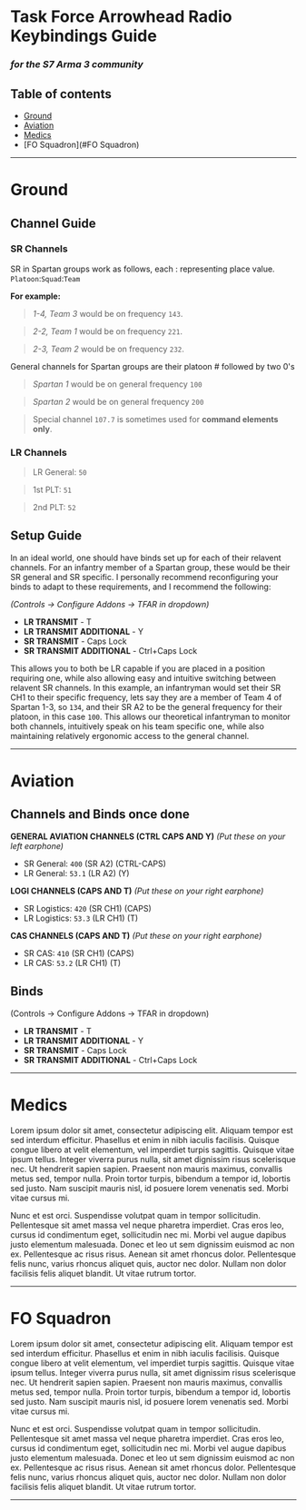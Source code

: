 # Task Force Arrowhead Radio Keybindings Guide
### *for the S7 Arma 3 community*

## Table of contents
- [Ground](#ground)
- [Aviation](#aviation)
- [Medics](#Medics)
- [FO Squadron](#FO Squadron)

***

# Ground
## Channel Guide
### SR Channels 
SR in Spartan groups work as follows, each : representing place value.
`Platoon`:`Squad`:`Team`

**For example:**
> *1-4, Team 3* would be on frequency `143`.

> *2-2, Team 1* would be on frequency `221`.

> *2-3, Team 2* would be on frequency `232`.

General channels for Spartan groups are their platoon # followed by two 0's

> *Spartan 1* would be on general frequency `100`

> *Spartan 2* would be on general frequency `200`

> Special channel `107.7` is sometimes used for **command elements only**.

### LR Channels

> LR General: `50`

> 1st PLT: `51`

> 2nd PLT: `52`

## Setup Guide
In an ideal world, one should have binds set up for each of their relavent channels. For an infantry member of a Spartan group, these would be their SR general and SR specific. I personally recommend reconfiguring your binds to adapt to these requirements, and I recommend the following:
 
*(Controls -> Configure Addons -> TFAR in dropdown)*
- **LR TRANSMIT** - T
- **LR TRANSMIT ADDITIONAL** - Y
- **SR TRANSMIT** - Caps Lock
- **SR TRANSMIT ADDITIONAL** - Ctrl+Caps Lock

This allows you to both be LR capable if you are placed in a position requiring one, while also allowing easy and intuitive switching between relavent SR channels. In this example, an infantryman would set their SR CH1 to their specific frequency, lets say they are a member of Team 4 of Spartan 1-3, so `134`, and their SR A2 to be the general frequency for their platoon, in this case `100`. This allows our theoretical infantryman to monitor both channels, intuitively speak on his team specific one, while also maintaining relatively ergonomic access to the general channel.
***
# Aviation
## Channels and Binds once done
**GENERAL AVIATION CHANNELS (CTRL CAPS AND Y)** *(Put these on your left earphone)*
- SR General: `400` (SR A2) (CTRL-CAPS)
- LR General: `53.1` (LR A2) (Y)

**LOGI CHANNELS (CAPS AND T)**  *(Put these on your right earphone)*
- SR Logistics: `420` (SR CH1) (CAPS)
- LR Logistics: `53.3` (LR CH1) (T)

**CAS CHANNELS (CAPS AND T)** *(Put these on your right earphone)*
- SR CAS: `410` (SR CH1) (CAPS)
- LR CAS: `53.2` (LR CH1) (T)

## Binds 
(Controls -> Configure Addons -> TFAR in dropdown)
- **LR TRANSMIT** - T
- **LR TRANSMIT ADDITIONAL** - Y
- **SR TRANSMIT** - Caps Lock
- **SR TRANSMIT ADDITIONAL** - Ctrl+Caps Lock
***
# Medics
Lorem ipsum dolor sit amet, consectetur adipiscing elit. Aliquam tempor est sed interdum efficitur. Phasellus et enim in nibh iaculis facilisis. Quisque congue libero at velit elementum, vel imperdiet turpis sagittis. Quisque vitae ipsum tellus. Integer viverra purus nulla, sit amet dignissim risus scelerisque nec. Ut hendrerit sapien sapien. Praesent non mauris maximus, convallis metus sed, tempor nulla. Proin tortor turpis, bibendum a tempor id, lobortis sed justo. Nam suscipit mauris nisl, id posuere lorem venenatis sed. Morbi vitae cursus mi.

Nunc et est orci. Suspendisse volutpat quam in tempor sollicitudin. Pellentesque sit amet massa vel neque pharetra imperdiet. Cras eros leo, cursus id condimentum eget, sollicitudin nec mi. Morbi vel augue dapibus justo elementum malesuada. Donec et leo ut sem dignissim euismod ac non ex. Pellentesque ac risus risus. Aenean sit amet rhoncus dolor. Pellentesque felis nunc, varius rhoncus aliquet quis, auctor nec dolor. Nullam non dolor facilisis felis aliquet blandit. Ut vitae rutrum tortor.
***
# FO Squadron
Lorem ipsum dolor sit amet, consectetur adipiscing elit. Aliquam tempor est sed interdum efficitur. Phasellus et enim in nibh iaculis facilisis. Quisque congue libero at velit elementum, vel imperdiet turpis sagittis. Quisque vitae ipsum tellus. Integer viverra purus nulla, sit amet dignissim risus scelerisque nec. Ut hendrerit sapien sapien. Praesent non mauris maximus, convallis metus sed, tempor nulla. Proin tortor turpis, bibendum a tempor id, lobortis sed justo. Nam suscipit mauris nisl, id posuere lorem venenatis sed. Morbi vitae cursus mi.

Nunc et est orci. Suspendisse volutpat quam in tempor sollicitudin. Pellentesque sit amet massa vel neque pharetra imperdiet. Cras eros leo, cursus id condimentum eget, sollicitudin nec mi. Morbi vel augue dapibus justo elementum malesuada. Donec et leo ut sem dignissim euismod ac non ex. Pellentesque ac risus risus. Aenean sit amet rhoncus dolor. Pellentesque felis nunc, varius rhoncus aliquet quis, auctor nec dolor. Nullam non dolor facilisis felis aliquet blandit. Ut vitae rutrum tortor.
***

